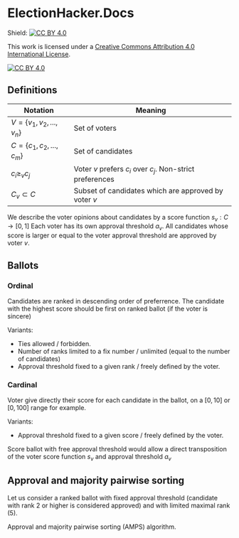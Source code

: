 # ElectionHacker.Docs

Shield: [![CC BY 4.0][cc-by-shield]][cc-by]

This work is licensed under a
[Creative Commons Attribution 4.0 International License][cc-by].

[![CC BY 4.0][cc-by-image]][cc-by]

[cc-by]: http://creativecommons.org/licenses/by/4.0/
[cc-by-image]: https://i.creativecommons.org/l/by/4.0/88x31.png
[cc-by-shield]: https://img.shields.io/badge/License-CC%20BY%204.0-lightgrey.svg

## Definitions

| Notation | Meaning|
|-|-|
| $V = \lbrace v_1, v_2,..., v_n \rbrace$ | Set of voters|
| $C = \lbrace c_1, c_2,..., c_m \rbrace$ | Set of candidates|
|$c_i \geqslant_v c_j$ | Voter $v$ prefers $c_i$ over $c_j$. Non-strict preferences|
|$C_v \subset C$| Subset of candidates which are approved by voter $v$|


We describe the voter opinions about candidates by a score function $s_v : C \rightarrow  [0, 1]$
Each voter has its own approval threshold $a_v$. All candidates whose score is larger or equal to the voter approval threshold are approved by voter $v$.

## Ballots

### Ordinal

Candidates are ranked in descending order of preferrence. The candidate with the highest score should be first on ranked ballot (if the voter is sincere) 

Variants:
- Ties allowed / forbidden.
- Number of ranks limited to a fix number / unlimited (equal to the number of candidates)
- Approval threshold fixed to a given rank / freely defined by the voter.

### Cardinal

Voter give directly their score for each candidate in the ballot, on a $[0,10]$ or $[0,100]$ range for example.

Variants:
- Approval threshold fixed to a given score / freely defined by the voter.

Score ballot with free approval threshold would allow a direct transposition of the voter score function $s_v$ and approval threshold $a_v$


## Approval and majority pairwise sorting

Let us consider a ranked ballot with fixed approval threshold (candidate with rank 2 or higher is considered approved) and with limited maximal rank (5).

Approval and majority pairwise sorting (AMPS) algorithm.






